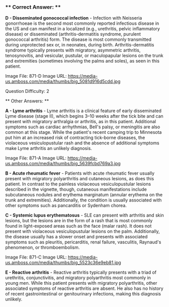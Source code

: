 ### ** Correct Answer: **

**D - Disseminated gonococcal infection** - Infection with Neisseria gonorrhoeae is the second most commonly reported infectious disease in the US and can manifest in a localized (e.g., urethritis, pelvic inflammatory disease) or disseminated (arthritis-dermatitis syndrome, purulent gonococcal arthritis) form. The disease is most commonly transmitted during unprotected sex or, in neonates, during birth. Arthritis-dermatitis syndrome typically presents with migratory, asymmetric arthritis, tenosynovitis, and vesicular, pustular, or maculopapular lesions on the trunk and extremities (sometimes involving the palms and soles), as seen in this patient.

Image File: 871-D
Image URL: https://media-us.amboss.com/media/thumbs/big_5081d916d5cdd.jpg

Question Difficulty: 2

** Other Answers: **

**A - Lyme arthritis** - Lyme arthritis is a clinical feature of early disseminated Lyme disease (stage II), which begins 3–10 weeks after the tick bite and can present with migratory arthralgia or arthritis, as in this patient. Additional symptoms such as cardiac arrhythmias, Bell's palsy, or meningitis are also common at this stage. While the patient's recent camping trip to Minnesota put him at an increased risk of contracting tick-borne diseases, the violaceous vesiculopustular rash and the absence of additional symptoms make Lyme arthritis an unlikely diagnosis.

Image File: 871-A
Image URL: https://media-us.amboss.com/media/thumbs/big_5639fcbd769a3.jpg

**B - Acute rheumatic fever** - Patients with acute rheumatic fever usually present with migratory polyarthritis and cutaneous lesions, as does this patient. In contrast to the painless violaceous vesiculopustular lesions described in the vignette, though, cutaneous manifestations include subcutaneous nodules and erythema marginatum (annular erythema on the trunk and extremities). Additionally, the condition is usually associated with other symptoms such as pancarditis or Sydenham chorea.

**C - Systemic lupus erythematosus** - SLE can present with arthritis and skin lesions, but the lesions are in the form of a rash that is most commonly found in light-exposed areas such as the face (malar rash). It does not present with violaceous vesiculopustular lesions on the palm. Additionally, the disease usually has a slower onset and presents with associated symptoms such as pleuritis, pericarditis, renal failure, vasculitis, Raynaud's phenomenon, or thromboembolism.

Image File: 871-C
Image URL: https://media-us.amboss.com/media/thumbs/big_5523c36e9eb81.jpg

**E - Reactive arthritis** - Reactive arthritis typically presents with a triad of urethritis, conjunctivitis, and migratory polyarthritis most commonly in young men. While this patient presents with migratory polyarthritis, other associated symptoms of reactive arthritis are absent. He also has no history of recent gastrointestinal or genitourinary infections, making this diagnosis unlikely.

